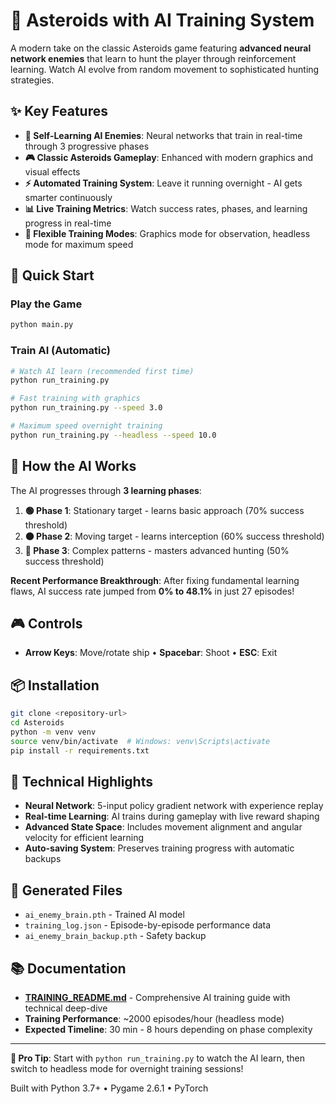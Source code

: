 # 🚀 Asteroids with AI Training System

A modern take on the classic Asteroids game featuring **advanced neural network enemies** that learn to hunt the player through reinforcement learning. Watch AI evolve from random movement to sophisticated hunting strategies.

## ✨ Key Features

- **🤖 Self-Learning AI Enemies**: Neural networks that train in real-time through 3 progressive phases
- **🎮 Classic Asteroids Gameplay**: Enhanced with modern graphics and visual effects  
- **⚡ Automated Training System**: Leave it running overnight - AI gets smarter continuously
- **📊 Live Training Metrics**: Watch success rates, phases, and learning progress in real-time
- **🔧 Flexible Training Modes**: Graphics mode for observation, headless mode for maximum speed

## 🎯 Quick Start

### Play the Game
```bash
python main.py
```

### Train AI (Automatic)
```bash
# Watch AI learn (recommended first time)
python run_training.py

# Fast training with graphics  
python run_training.py --speed 3.0

# Maximum speed overnight training
python run_training.py --headless --speed 10.0
```

## 🧠 How the AI Works

The AI progresses through **3 learning phases**:

1. **🟢 Phase 1**: Stationary target - learns basic approach (70% success threshold)
2. **🟠 Phase 2**: Moving target - learns interception (60% success threshold)  
3. **🔴 Phase 3**: Complex patterns - masters advanced hunting (50% success threshold)

**Recent Performance Breakthrough**: After fixing fundamental learning flaws, AI success rate jumped from **0% to 48.1%** in just 27 episodes!

## 🎮 Controls

- **Arrow Keys**: Move/rotate ship • **Spacebar**: Shoot • **ESC**: Exit

## 📦 Installation

```bash
git clone <repository-url>
cd Asteroids
python -m venv venv
source venv/bin/activate  # Windows: venv\Scripts\activate
pip install -r requirements.txt
```

## 🔧 Technical Highlights

- **Neural Network**: 5-input policy gradient network with experience replay
- **Real-time Learning**: AI trains during gameplay with live reward shaping
- **Advanced State Space**: Includes movement alignment and angular velocity for efficient learning
- **Auto-saving System**: Preserves training progress with automatic backups

## 📁 Generated Files

- `ai_enemy_brain.pth` - Trained AI model
- `training_log.json` - Episode-by-episode performance data
- `ai_enemy_brain_backup.pth` - Safety backup

## 📚 Documentation

- **[TRAINING_README.md](TRAINING_README.md)** - Comprehensive AI training guide with technical deep-dive
- **Training Performance**: ~2000 episodes/hour (headless mode)
- **Expected Timeline**: 30 min - 8 hours depending on phase complexity

---

**🎯 Pro Tip**: Start with `python run_training.py` to watch the AI learn, then switch to headless mode for overnight training sessions!

Built with Python 3.7+ • Pygame 2.6.1 • PyTorch